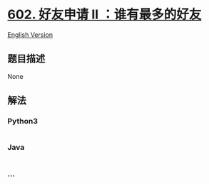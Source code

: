 # [602. 好友申请 II ：谁有最多的好友](https://leetcode-cn.com/problems/friend-requests-ii-who-has-the-most-friends)

[English Version](/solution/0600-0699/0602.Friend%20Requests%20II%3A%20Who%20Has%20the%20Most%20Friends/README_EN.md)

## 题目描述

<!-- 这里写题目描述 -->

None

## 解法

<!-- 这里可写通用的实现逻辑 -->

<!-- tabs:start -->

### **Python3**

<!-- 这里可写当前语言的特殊实现逻辑 -->

```python

```

### **Java**

<!-- 这里可写当前语言的特殊实现逻辑 -->

```java

```

### **...**

```

```

<!-- tabs:end -->
